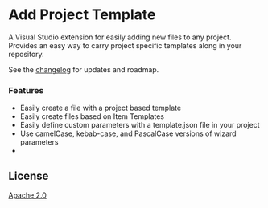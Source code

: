 # Add Project Template

A Visual Studio extension for easily adding new files to any project. 
Provides an easy way to carry project specific templates along in your repository.

See the [changelog](CHANGELOG.md) for updates and roadmap.

### Features

- Easily create a file with a project based template
- Easily create files based on Item Templates
- Easily define custom parameters with a template.json file in your project
- Use camelCase, kebab-case, and PascalCase versions of wizard parameters
- 
## License
[Apache 2.0](LICENSE)